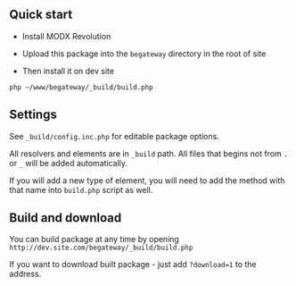 ## Quick start

* Install MODX Revolution

* Upload this package into the `begateway` directory in the root of site

* Then install it on dev site
```
php ~/www/begateway/_build/build.php
```

## Settings

See `_build/config.inc.php` for editable package options.

All resolvers and elements are in `_build` path. All files that begins not from `.` or `_` will be added automatically.

If you will add a new type of element, you will need to add the method with that name into `build.php` script as well.

## Build and download

You can build package at any time by opening `http://dev.site.com/begateway/_build/build.php`

If you want to download built package - just add `?download=1` to the address.

